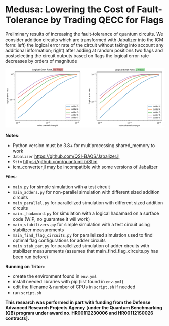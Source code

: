 # Medusa: Lowering the Cost of Fault-Tolerance by Trading QECC for Flags

Preliminary results of increasing the fault-tolerance of quantum circuits. We consider addition circuits which are transformed with Jabalizer into the ICM form: left) the logical error rate of the circuit without taking into account any additional information; right) after adding at random positions two flags and postselecting the circuit outputs based on flags the logical error-rate decreases by orders of magnitude

![medusa_res.png](medusa_res.png)

**Notes**:
- Python version must be 3.8+ for multiprocessing.shared_memory to work
- `Jabalizer` https://github.com/QSI-BAQS/Jabalizer.jl
- `Stim` https://github.com/quantumlib/Stim
- icm_converter.jl may be incompatible with some versions of Jabalizer

**Files**:
- `main.py` for simple simulation with a test circuit
- `main_adders.py` for non-parallel simulation with different sized addition circuits
- `main_parallel.py` for parallelized simulation with different sized addition circuits
- `main._hadamard.py` for simulation with a logical hadamard on a surface code (WIP, no guarantee it will work)
- `main_stabilizers.py` for simple simulation with a test circuit using stabilizer measurements
- `main_find_flag_circuits.py` for parallelized simulation used to find optimal flag configurations for adder circuits
- `main_stab_par.py` for parallelized simulation of adder circuits with stabilizer measurements (assumes that main_find_flag_circuits.py has been run before)

**Running on Triton**:
- create the environment found in `env.yml`
- install needed libraries with pip (list found in `env.yml`)
- edit the filename & number of CPUs in `script.sh` if needed
- run `script.sh`


**This research was performed in part with funding from the Defense Advanced Research Projects Agency [under the Quantum Benchmarking (QB) program under award no. HR00112230006 and HR001121S0026 contracts].**
